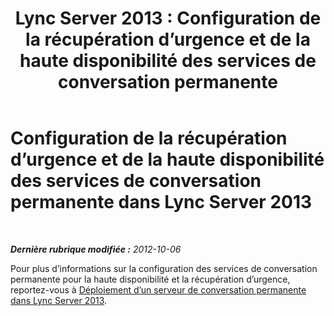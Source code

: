 ﻿---
title: 'Lync Server 2013 : Configuration de la récupération d’urgence et de la haute disponibilité des services de conversation permanente'
TOCTitle: Configuration de la récupération d’urgence et de la haute disponibilité des services de conversation permanente
ms:assetid: 2b91c244-796c-416d-bf9b-e99613e901af
ms:mtpsurl: https://technet.microsoft.com/fr-fr/library/JJ552854(v=OCS.15)
ms:contentKeyID: 49296711
ms.date: 05/20/2016
mtps_version: v=OCS.15
ms.translationtype: HT
---

# Configuration de la récupération d’urgence et de la haute disponibilité des services de conversation permanente dans Lync Server 2013

 

_**Dernière rubrique modifiée :** 2012-10-06_

Pour plus d’informations sur la configuration des services de conversation permanente pour la haute disponibilité et la récupération d’urgence, reportez-vous à [Déploiement d’un serveur de conversation permanente dans Lync Server 2013](lync-server-2013-deploying-persistent-chat-server.md).

